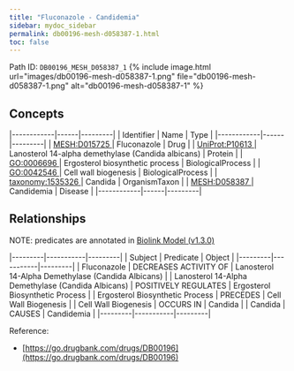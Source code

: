 ```yaml
---
title: "Fluconazole - Candidemia"
sidebar: mydoc_sidebar
permalink: db00196-mesh-d058387-1.html
toc: false 
---
```



Path ID: `DB00196_MESH_D058387_1`
{% include image.html url="images/db00196-mesh-d058387-1.png" file="db00196-mesh-d058387-1.png" alt="db00196-mesh-d058387-1" %}

## Concepts

|------------|------|---------|
| Identifier | Name | Type    |
|------------|------|---------|
| <a href="https://identifiers.org/MESH:D015725">MESH:D015725 </a> | Fluconazole | Drug |
| <a href="https://identifiers.org/UniProt:P10613">UniProt:P10613 </a> | Lanosterol 14-alpha demethylase (Candida albicans) | Protein |
| <a href="https://identifiers.org/GO:0006696">GO:0006696 </a> | Ergosterol biosynthetic process | BiologicalProcess |
| <a href="https://identifiers.org/GO:0042546">GO:0042546 </a> | Cell wall biogenesis | BiologicalProcess |
| <a href="https://identifiers.org/taxonomy:1535326">taxonomy:1535326 </a> | Candida | OrganismTaxon |
| <a href="https://identifiers.org/MESH:D058387">MESH:D058387 </a> | Candidemia | Disease |
|------------|------|---------|

## Relationships


NOTE: predicates are annotated in <a href="https://github.com/biolink/biolink-model/releases/tag/v1.3.0">Biolink Model (v1.3.0)</a>

|---------|-----------|---------|
| Subject | Predicate | Object  |
|---------|-----------|---------|
| Fluconazole | DECREASES ACTIVITY OF | Lanosterol 14-Alpha Demethylase (Candida Albicans) |
| Lanosterol 14-Alpha Demethylase (Candida Albicans) | POSITIVELY REGULATES | Ergosterol Biosynthetic Process |
| Ergosterol Biosynthetic Process | PRECEDES | Cell Wall Biogenesis |
| Cell Wall Biogenesis | OCCURS IN | Candida |
| Candida | CAUSES | Candidemia |
|---------|-----------|---------|

Reference: 
  - [https://go.drugbank.com/drugs/DB00196](https://go.drugbank.com/drugs/DB00196)
